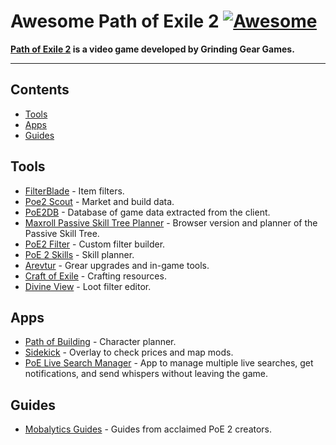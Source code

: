 # Awesome Path of Exile 2 [![Awesome](https://awesome.re/badge-flat2.svg)](https://awesome.re)

**[Path of Exile 2](https://www.pathofexile2.com/) is a video game developed by Grinding Gear Games.**

<hr>

<!-- START doctoc generated TOC please keep comment here to allow auto update -->
<!-- DON'T EDIT THIS SECTION, INSTEAD RE-RUN doctoc TO UPDATE -->
## Contents

- [Tools](#tools)
- [Apps](#apps)
- [Guides](#guides)

<!-- END doctoc generated TOC please keep comment here to allow auto update -->

## Tools

- [FilterBlade](https://www.filterblade.xyz/?game=Poe2) - Item filters.
- [Poe2 Scout](https://poe2scout.com/) - Market and build data.
- [PoE2DB](https://poe2db.tw/) - Database of game data extracted from the client.
- [Maxroll Passive Skill Tree Planner](https://maxroll.gg/poe2/passive-tree/) - Browser version and planner of the Passive Skill Tree.
- [PoE2 Filter](https://poe2filter.com/) - Custom filter builder.
- [PoE 2 Skills](https://poe2skills.com/) - Skill planner.
- [Arevtur](https://github.com/mahhov/arevtur) - Grear upgrades and in-game tools.
- [Craft of Exile](https://www.craftofexile.com/?game=poe2) - Crafting resources.
- [Divine View](https://divineview.app/) - Loot filter editor.

## Apps

- [Path of Building](https://github.com/PathOfBuildingCommunity/PathOfBuilding-PoE2) - Character planner.
- [Sidekick](https://sidekick-poe.github.io/) - Overlay to check prices and map mods.
- [PoE Live Search Manager](https://github.com/5k-mirrors/poe-live-search-manager) - App to manage multiple live searches, get notifications, and send whispers without leaving the game.

## Guides

- [Mobalytics Guides](https://mobalytics.gg/poe-2/guides) - Guides from acclaimed PoE 2 creators.
